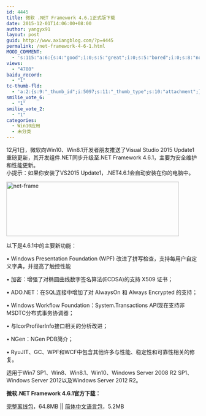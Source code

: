 ```yaml
---
id: 4445
title: 微软 .NET Framework 4.6.1正式版下载
date: 2015-12-01T14:06:00+08:00
author: yangyx91
layout: post
guid: http://www.axiangblog.com/?p=4445
permalink: /net-framework-4-6-1.html
MOOD_COMMENT:
  - 's:115:"a:6:{s:4:"good";i:0;s:5:"great";i:0;s:5:"bored";i:0;s:8:"nonsense";i:0;s:13:"notunderstand";i:0;s:7:"passing";i:0;}";'
views:
  - "4780"
baidu_record:
  - "1"
tc-thumb-fld:
  - 'a:2:{s:9:"_thumb_id";i:5097;s:11:"_thumb_type";s:10:"attachment";}'
smilie_vote_6:
  - "1"
smilie_vote_2:
  - "1"
categories:
  - Win10应用
  - 未分类
---
```

12月1日，微软向Win10、Win8.1开发者朋友推送了Visual Studio 2015 Update1重磅更新，其开发组件.NET同步升级至.NET Framework 4.6.1，主要为安全维护和性能更新。  
小提示：如果你安装了VS2015 Update1，.NET4.6.1会自动安装在你的电脑中。

<a href="http://www.axiangblog.com/wp-content/uploads/2014/05/net-frame.jpg" target="_blank"  rel="nofollow" ><img loading="lazy" class="aligncenter size-full wp-image-5097" src="http://www.axiangblog.com/wp-content/uploads/2014/05/net-frame.jpg" alt="net-frame" width="450" height="142" /></a><!--more-->

  
以下是4.6.1中的主要新功能：

• Windows Presentation Foundation (WPF) 改进了拼写检查，支持每用户自定义字典，并提高了触控性能

• 加密：增强了对椭圆曲线数字签名算法(ECDSA)的支持 X509 证书；

• ADO.NET：在SQL连接中增加了对 AlwaysOn 和 Always Encrypted 的支持；

• Windows Workflow Foundation：System.Transactions API现在支持非MSDTC分布式事务协调器；

• 与IcorProfilerInfo接口相关的分析改进；

• NGen：NGen PDB简介；

• RyuJIT、GC、WPF和WCF中包含其他许多与性能、稳定性和可靠性相关的修复。

适用于Win7 SP1、Win8、Win8.1、Win10、Windows Server 2008 R2 SP1、Windows Server 2012以及Windows Server 2012 R2。

**微软.NET Framework 4.6.1官方下载：**

<a href="http://download.microsoft.com/download/E/4/1/E4173890-A24A-4936-9FC9-AF930FE3FA40/NDP461-KB3102436-x86-x64-AllOS-ENU.exe" target="_blank" rel="nofollow" >完整离线包</a>，64.8MB || <a href="http://download.microsoft.com/download/A/7/8/A780698F-ECCC-4356-B50B-5358D837646B/NDP461-KB3102436-x86-x64-AllOS-CHS.exe" target="_blank" rel="nofollow" >简体中文语言包</a>，5.2MB